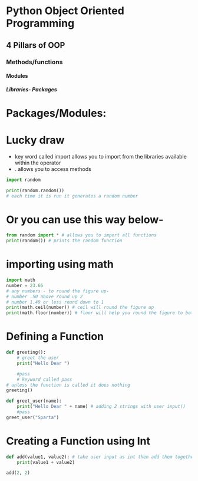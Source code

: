 # Python Object Oriented Programming
## 4 Pillars of OOP
### Methods/functions
#### Modules
##### Libraries- Packages

# Packages/Modules:
# Lucky draw
- key word called import allows you to import from the libraries available within the operator
- . allows you to access methods
```python
import random

print(random.random()) 
# each time it is run it generates a random number
```
# Or you can use this way below-
```python
from random import * # allows you to import all functions
print(random()) # prints the random function
```
# importing using math
```python
import math
number = 23.66
# any numbers - to round the figure up-
# number .50 above round up 2
# number 1.49 or less round down to 1
print(math.ceil(number)) # ceil will round the figure up
print(math.floor(number)) # floor will help you round the figure to bottom
```

# Defining a Function

```python
def greeting():
    # greet the user
    print("Hello Dear ")

    #pass
    # keyword called pass
# unless the function is called it does nothing
greeting()
```

```python
def greet_user(name):
    print("Hello Dear " + name) # adding 2 strings with user input()
    #pass
greet_user("Sparta")

```

# Creating a Function using Int
```python
def add(value1, value2): # take user input as int then add them together, display the outcome
    print(value1 + value2)

add(2, 2)
```

